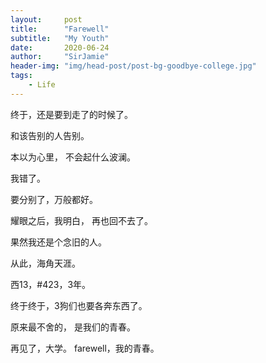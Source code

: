 ```yaml
---
layout:     post
title:      "Farewell"
subtitle:   "My Youth"
date:       2020-06-24
author:     "SirJamie"
header-img: "img/head-post/post-bg-goodbye-college.jpg"
tags:
    - Life
---
```


终于，还是要到走了的时候了。

和该告别的人告别。

本以为心里，
不会起什么波澜。

我错了。

要分别了，万般都好。

耀眼之后，我明白，
再也回不去了。

果然我还是个念旧的人。

从此，海角天涯。

西13，#423，3年。

终于终于，3狗们也要各奔东西了。

原来最不舍的，
是我们的青春。

再见了，大学。
farewell，我的青春。

<!-- ![love](/img/in-post/post-goodbye-college.jpg) -->
